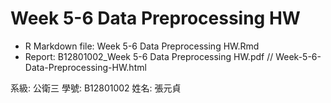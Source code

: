 # Week 5-6 Data Preprocessing HW

- R Markdown file: Week 5-6 Data Preprocessing HW.Rmd
- Report: B12801002_Week 5-6 Data Preprocessing HW.pdf // Week-5-6-Data-Preprocessing-HW.html

系級: 公衛三
學號: B12801002
姓名: 張元貞
